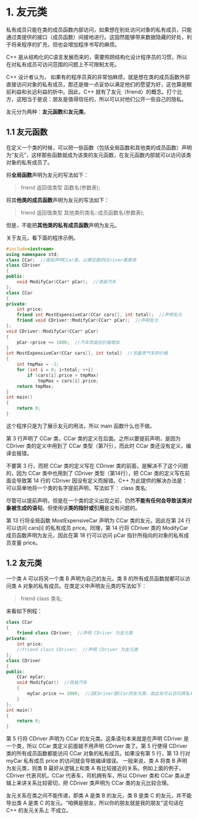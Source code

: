 # 1. 友元类
私有成员只能在类的成员函数内部访问，如果想在别处访问对象的私有成员，只能通过类提供的接口（成员函数）间接地进行。这固然能够带来数据隐藏的好处，利于将来程序的扩充，但也会增加程序书写的麻烦。

C++ 是从结构化的C语言发展而来的，需要照顾结构化设计程序员的习惯，所以在对私有成员可访问范围的问题上不可限制太死。

C++ 设计者认为， 如果有的程序员真的非常怕麻烦，就是想在类的成员函数外部直接访问对象的私有成员，那还是做一点妥协以满足他们的愿望为好，这也算是眼前利益和长远利益的折中。因此，C++ 就有了友元（friend）的概念。打个比方，这相当于是说：朋友是值得信任的，所以可以对他们公开一些自己的隐私。

友元分为两种：**友元函数**和**友元类**。

## 1.1 友元函数
在定义一个类的时候，可以把一些函数（包括全局函数和其他类的成员函数）声明为“友元”，这样那些函数就成为该类的友元函数，在友元函数内部就可以访问该类对象的私有成员了。

将**全局函数**声明为友元的写法如下：
> friend  返回值类型  函数名(参数表);

将其**他类的成员函数**声明为友元的写法如下：
> friend  返回值类型  其他类的类名::成员函数名(参数表);

但是，不能把**其他类的私有成员函数**声明为友元。

关于友元，看下面的程序示例。

```c++
#include<iostream>
using namespace std;
class CCar;  //提前声明CCar类，以便后面的CDriver类使用
class CDriver
{
public:
    void ModifyCar(CCar* pCar);  //改装汽车
};
class CCar
{
private:
    int price;
    friend int MostExpensiveCar(CCar cars[], int total);  //声明友元
    friend void CDriver::ModifyCar(CCar* pCar);  //声明友元
};
void CDriver::ModifyCar(CCar* pCar)
{
    pCar->price += 1000;  //汽车改装后价值增加
}
int MostExpensiveCar(CCar cars[], int total)  //求最贵气车的价格
{
    int tmpMax = -1;
    for (int i = 0; i<total; ++i)
        if (cars[i].price > tmpMax)
            tmpMax = cars[i].price;
    return tmpMax;
}
int main()
{
    return 0;
}
```
这个程序只是为了展示友元的用法，所以 main 函数什么也不做。

第 3 行声明了 CCar 类，CCar 类的定义在后面。之所以要提前声明，是因为 CDriver 类的定义中用到了 CCar 类型（第7行），而此时 CCar 类还没有定义，编译会报错。

不要第 3 行，而把 CCar 类的定义写在 CDriver 类的前面，是解决不了这个问题的，因为 CCar 类中也用到了 CDriver 类型（第14行），把 CCar 类的定义写在前面会导致第 14 行的 CDriver 因没有定义而报错。C++ 为此提供的解决办法是：可以简单地将一个类的名字提前声明，写法如下：
class  类名;

尽管可以提前声明，但是在一个类的定义出现之前，仍然**不能有任何会导致该类对象被生成的语句**。但使用该**类的指针或引用**是没有问题的。

第 13 行将全局函数 MostExpensiveCar 声明为 CCar 类的友元，因此在第 24 行可以访问 cars[i] 的私有成员 price。同理，第 14 行将 CDriver 类的 ModifyCar 成员函数声明为友元，因此在第 18 行可以访问 pCar 指针所指向的对象的私有成员变量 price。


## 1.2 友元类
一个类 A 可以将另一个类 B 声明为自己的友元，类 B 的所有成员函数就都可以访问类 A 对象的私有成员。在类定义中声明友元类的写法如下：
> friend  class  类名;

来看如下例程：

```c++
class CCar
{
    friend class CDriver;  //声明 CDriver 为友元类
private:
    int price;
    //friend class CDriver;  //声明 CDriver 为友元类
};
class CDriver
{
public:
    CCar myCar;
    void ModifyCar()  //改装汽车
    {
        myCar.price += 1000;  //因CDriver是CCar的友元类，故此处可以访问其私有成员
    }
};
int main()
{
    return 0;
}
```
第 5 行将 CDriver 声明为 CCar 的友元类。这条语句本来就是在声明 CDriver 是一个类，所以 CCar 类定义前面就不用声明 CDriver 类了。第 5 行使得 CDriver 类的所有成员函数都能访问 CCar 对象的私有成员。如果没有第 5 行，第 13 行对 myCar 私有成员 price 的访问就会导致编译错误。
一般来说，类 A 将类 B 声明为友元类，则类 B 最好从逻辑上和类 A 有比较接近的关系。例如上面的例子，CDriver 代表司机，CCar 代表车，司机拥有车，所以 CDriver 类和 CCar 类从逻辑上来讲关系比较密切，把 CDriver 类声明为 CCar 类的友元比较合理。

友元关系在类之间不能传递，即类 A 是类 B 的友元，类 B 是类 C 的友元，并不能导出类 A 是类 C 的友元。“咱俩是朋友，所以你的朋友就是我的朋友”这句话在 C++ 的友元关系上 不成立。



















































































































































































































































































































































































































































































































































